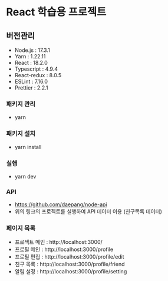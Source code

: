 # React 학습용 프로젝트

## 버전관리

- Node.js : 17.3.1
- Yarn : 1.22.11
- React : 18.2.0
- Typescript : 4.9.4
- React-redux : 8.0.5
- ESLint : 7.16.0
- Prettier : 2.2.1

### 패키지 관리

- yarn

### 패키지 설치

- yarn install

### 실행

- yarn dev

### API

- https://github.com/daepang/node-api
- 위의 링크의 프로젝트를 실행하여 API 데이터 이용 (친구목록 데이터)

### 페이지 목록

- 프로젝트 메인 : http://localhost:3000/
- 프로필 메인 : http://localhost:3000/profile
- 프로필 편집 : http://localhost:3000/profile/edit
- 친구 목록 : http://localhost:3000/profile/friend
- 알림 설정 : http://localhost:3000/profile/setting